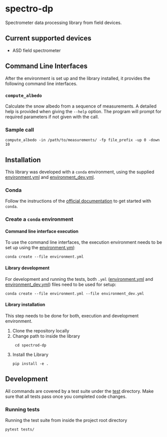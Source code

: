 # spectro-dp
Spectrometer data processing library from field devices.

## Current supported devices
* ASD field spectrometer

## Command Line Interfaces
After the environment is set up and the library installed, it provides the
following command line interfaces. 

### `compute_albedo`
Calculate the snow albedo from a sequence of measurements. A detailed help
is provided when giving the `--help` option. The program will prompt for
required parameters if not given with the call.

### Sample call
```shell
compute_albedo -in /path/to/measurements/ -fp file_prefix -up 0 -down 10
```

## Installation
This library was developed with a `conda` environment,
using the supplied [environment.yml](./environment.yml) and 
[environment_dev.yml](./environment_dev.yml).

### Conda
Follow the instructions of the 
[official documentation](https://docs.conda.io/projects/conda/en/latest/user-guide/install/index.html) 
to get started with `conda`.

### Create a `conda` environment
#### Command line interface execution
To use the command line interfaces, the execution environment needs to be set
up using the [environment.yml](./environment.yml):
```shell
conda create --file environment.yml
```

#### Library development
For development and running the tests, both `.yml` 
([environment.yml](./environment.yml) and [environment_dev.yml](./environment_dev.yml)) 
files need to be used for setup:
```shell
conda create --file environment.yml --file environment_dev.yml
```

#### Library installation
This step needs to be done for both, execution and development environment.

1. Clone the repository locally
2. Change path to inside the library
   ```shell
    cd spectrod-dp
   ```
3. Install the Library
    ```shell
    pip install -e .
   ```
   
## Development
All commands are covered by a test suite under the [test](./tests) directory.
Make sure that all tests pass once you completed code changes.

### Running tests
Running the test suite from inside the project root directory
```shell
pytest tests/
```